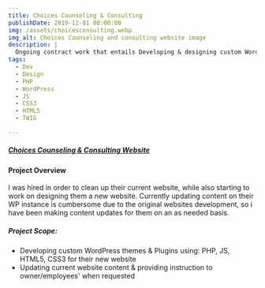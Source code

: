 ```yaml
---
title: Choices Counseling & Consulting
publishDate: 2019-12-01 00:00:00
img: /assets/choicesconsulting.webp
img_alt: Choices Counseling and consulting website image
description: |
  Ongoing contract work that entails Developing & designing custom WordPress theme, Plugins & updating content/fixing any issues that may come up with their company website
tags:
  - Dev
  - Design
  - PHP
  - WordPress
  - JS
  - CSS3
  - HTML5
  - TWIG

---
```


##### <div><a class="highlight highlight-unaoc" href="https://choicesconsulting.com/">Choices Counseling & Consulting Website</a></div>
#### Project Overview
I was hired in order to clean up their current website, while also starting to work on designing them a new website. Currently updating content on their WP instance is cumbersome due to the original websites development, so i have been making content updates for them on an as needed basis.

##### Project Scope:
 - Developing custom WordPress themes & Plugins using: PHP, JS, HTML5, CSS3 for their new website
 - Updating current website content & providing instruction to owner/employees' when requested
